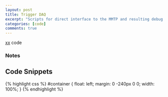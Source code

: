 ```yaml
---
layout: post
title: Trigger DAQ 
excerpt: "Scripts for direct interface to the MMTP and resulting debug data"
categories: [code]
comments: true
---
```


[xx](https://github.com/annmwang/trigger_daq) code

### Notes

## Code Snippets

{% highlight css %}
#container {
  float: left;
  margin: 0 -240px 0 0;
  width: 100%;
}
{% endhighlight %}

